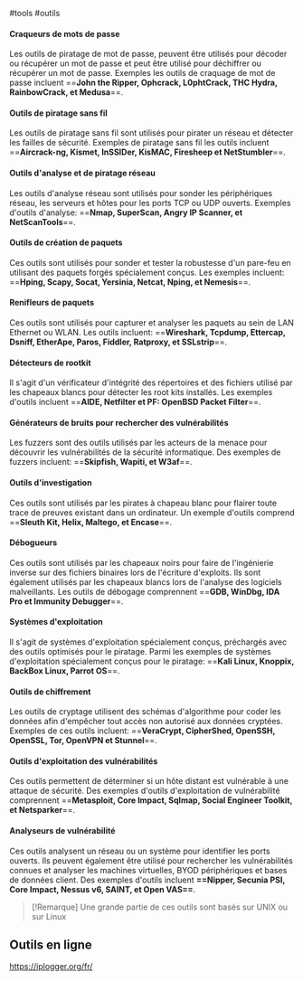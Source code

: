 #tools #outils

#### Craqueurs de mots de passe

Les outils de piratage de mot de passe, peuvent être utilisés pour décoder ou récupérer un mot de passe et peut être utilisé pour déchiffrer ou récupérer un mot de passe. Exemples les outils de craquage de mot de passe incluent ==**John the Ripper, Ophcrack, L0phtCrack, THC Hydra, RainbowCrack, et Medusa**==.

#### Outils de piratage sans fil

Les outils de piratage sans fil sont utilisés pour pirater un réseau et détecter les failles de sécurité. Exemples de piratage sans fil les outils incluent ==**Aircrack-ng, Kismet, InSSIDer, KisMAC, Firesheep et NetStumbler**==.

#### Outils d'analyse et de piratage réseau

Les outils d'analyse réseau sont utilisés pour sonder les périphériques réseau, les serveurs et hôtes pour les ports TCP ou UDP ouverts. Exemples d'outils d'analyse: ==**Nmap, SuperScan, Angry IP Scanner, et NetScanTools**==.

#### Outils de création de paquets

Ces outils sont utilisés pour sonder et tester la robustesse d'un pare-feu en utilisant des paquets forgés spécialement conçus. Les exemples incluent: ==**Hping, Scapy, Socat, Yersinia, Netcat, Nping, et Nemesis**==.

#### Renifleurs de paquets

Ces outils sont utilisés pour capturer et analyser les paquets au sein de LAN Ethernet ou WLAN. Les outils incluent: ==**Wireshark, Tcpdump, Ettercap, Dsniff, EtherApe, Paros, Fiddler, Ratproxy, et SSLstrip**==.

#### Détecteurs de rootkit

Il s'agit d'un vérificateur d'intégrité des répertoires et des fichiers utilisé par les chapeaux blancs pour détecter les root kits installés. Les exemples d'outils incluent ==**AIDE, Netfilter et PF: OpenBSD Packet Filter**==.

#### Générateurs de bruits pour rechercher des vulnérabilités

Les fuzzers sont des outils utilisés par les acteurs de la menace pour découvrir les vulnérabilités de la sécurité informatique. Des exemples de fuzzers incluent: ==**Skipfish, Wapiti, et W3af**==.

#### Outils d'investigation

Ces outils sont utilisés par les pirates à chapeau blanc pour flairer toute trace de preuves existant dans un ordinateur. Un exemple d'outils comprend ==**Sleuth Kit, Helix, Maltego, et Encase**==.

#### Débogueurs

Ces outils sont utilisés par les chapeaux noirs pour faire de l'ingénierie inverse sur des fichiers binaires lors de l'écriture d'exploits. Ils sont également utilisés par les chapeaux blancs lors de l'analyse des logiciels malveillants. Les outils de débogage comprennent ==**GDB, WinDbg, IDA Pro et Immunity Debugger**==.

#### Systèmes d'exploitation

Il s'agit de systèmes d'exploitation spécialement conçus, préchargés avec des outils optimisés pour le piratage. Parmi les exemples de systèmes d'exploitation spécialement conçus pour le piratage: ==**Kali Linux, Knoppix, BackBox Linux, Parrot OS**==.

#### Outils de chiffrement

Les outils de cryptage utilisent des schémas d'algorithme pour coder les données afin d'empêcher tout accès non autorisé aux données cryptées. Exemples de ces outils incluent: ==**VeraCrypt, CipherShed, OpenSSH, OpenSSL, Tor, OpenVPN et Stunnel**==.

#### Outils d'exploitation des vulnérabilités

Ces outils permettent de déterminer si un hôte distant est vulnérable à une attaque de sécurité. Des exemples d'outils d'exploitation de vulnérabilité comprennent ==**Metasploit, Core Impact, Sqlmap, Social Engineer Toolkit, et Netsparker**==.

#### Analyseurs de vulnérabilité

Ces outils analysent un réseau ou un système pour identifier les ports ouverts. Ils peuvent également être utilisé pour rechercher les vulnérabilités connues et analyser les machines virtuelles, BYOD périphériques et bases de données client. Des exemples d'outils incluent **==Nipper, Secunia PSI, Core Impact, Nessus v6, SAINT, et Open VAS==**.

>[!Remarque]
>Une grande partie de ces outils sont basés sur UNIX ou sur Linux

## Outils en ligne

https://iplogger.org/fr/













